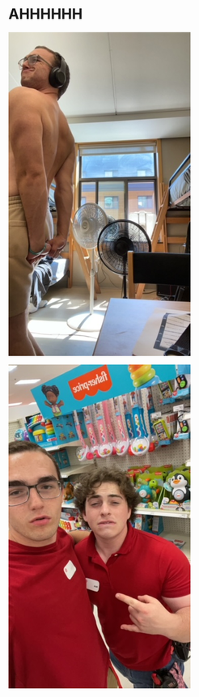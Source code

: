 # AHHHHHH

![Hillside Swole!](/_static/img/IMG_0759.JPG "Big Man")

![Target!](/_static/img/image0.jpeg "Working Through TD")
